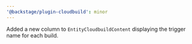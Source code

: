 ```yaml
---
'@backstage/plugin-cloudbuild': minor
---
```


Added a new column to `EntityCloudbuildContent` displaying the trigger name for each build.
